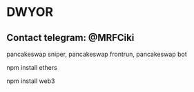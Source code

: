 # DWYOR

## Contact telegram: @MRFCiki


pancakeswap sniper, pancakeswap frontrun, pancakeswap bot



npm install ethers

npm install web3
	
